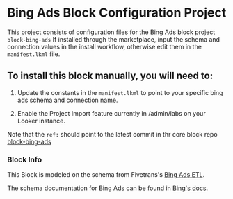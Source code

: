 # Bing Ads Block Configuration Project

This project consists of configuration files for the Bing Ads block project `block-bing-ads`
If installed through the marketplace, input the schema and connection values in the install workflow, otherwise edit them in the `manifest.lkml` file.

## To install this block manually, you will need to:

1. Update the constants in the `manifest.lkml` to point to your specific bing ads schema and connection name.

2. Enable the Project Import feature currently in /admin/labs on your Looker instance.


Note that the `ref:` should point to the latest commit in thr core block repo [block-bing-ads](https://github.com/looker/block-bing-ads/commits/master) 

### Block Info

This Block is modeled on the schema from Fivetrans's [Bing Ads ETL](https://fivetran.com/directory/bing-ads).

The schema documentation for Bing Ads can be found in [Bing's docs](https://docs.microsoft.com/en-us/advertising/guides/reference?view=bingads-13).
